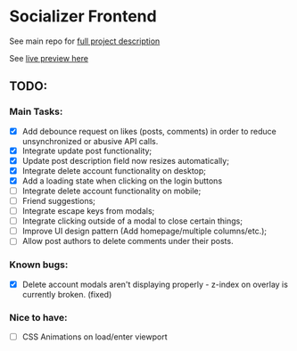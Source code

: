 # Socializer Frontend

See main repo for [full project description](https://github.com/janaiscoding/socializer/blob/main/README.md)

See [live preview here](https://socializerme.vercel.app/)

## TODO:

### Main Tasks:

- [x] Add debounce request on likes (posts, comments) in order to reduce unsynchronized or abusive API calls.
- [x] Integrate update post functionality;
- [x] Update post description field now resizes automatically;
- [x] Integrate delete account functionality on desktop;
- [x] Add a loading state when clicking on the login buttons 
- [ ] Integrate delete account functionality on mobile;
- [ ] Friend suggestions;
- [ ] Integrate escape keys from modals;
- [ ] Integrate clicking outside of a modal to close certain things;
- [ ] Improve UI design pattern (Add homepage/multiple columns/etc.);
- [ ] Allow post authors to delete comments under their posts.

### Known bugs:

- [x] Delete account modals aren't displaying properly - z-index on overlay is currently broken. (fixed)

### Nice to have:

- [ ] CSS Animations on load/enter viewport
